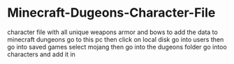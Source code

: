 # Minecraft-Dugeons-Character-File
character file with all unique weapons armor and bows
to add the data to minecraft dungeons go to this pc then click on local disk go into users then go into saved games select mojang then go into the dugeons folder go intoo characters and add it in 
